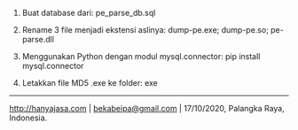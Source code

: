 1. Buat database dari: pe_parse_db.sql

2. Rename 3 file menjadi ekstensi aslinya: dump-pe.exe; dump-pe.so; pe-parse.dll

3. Menggunakan Python dengan modul mysql.connector: pip install mysql.connector

4. Letakkan file MD5 .exe ke folder: exe

----

http://hanyajasa.com | bekabeipa@gmail.com | 17/10/2020, Palangka Raya, Indonesia.
